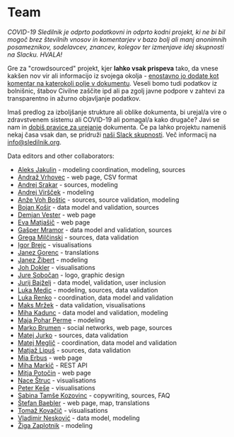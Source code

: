 # Team

*COVID-19 Sledilnik je odprto podatkovni in odprto kodni projekt, ki ne bi bil mogoč brez številnih vnosov in komentarjev v bazo bolj ali manj anonimnih posameznikov, sodelavcev, znancev, kolegov ter izmenjave idej skupnosti na Slacku. HVALA!*

Gre za "crowdsourced" projekt, kjer **lahko vsak prispeva** tako, da vnese kakšen nov vir ali informacijo iz svojega okolja - [enostavno jo dodate kot komentar na katerokoli polje v dokumentu](https://docs.google.com/spreadsheets/d/1N1qLMoWyi3WFGhIpPFzKsFmVE0IwNP3elb_c18t2DwY/edit#gid=0). Veseli bomo tudi podatkov iz bolnišnic, štabov Civilne zaščite ipd ali pa zgolj javne podpore v zahtevi za transparentno in ažurno objavljanje podatkov.

Imaš predlog za izboljšanje strukture ali oblike dokumenta, bi urejal/a vire o zdravstvenem sistemu ali COVID-19 ali pomagal/a kako drugače? Javi se nam in [dobiš pravice za urejanje](mailto:info@sledilnik.org) dokumenta.
Če pa lahko projektu nameniš nekaj časa vsak dan, se pridruži [naši Slack skupnosti](https://sledilnik.slack.com). Več informacij na info@sledilnik.org.

Data editors and other collaborators:

-   [Aleks Jakulin](https://twitter.com/aleksj) - modeling coordination, modeling, sources
-   [Andraž Vrhovec](https://github.com/overlordtm) - web page, CSV format
-   [Andrej Srakar](http://www.ier.si/) - sources, modeling
-   [Andrej Viršček](https://udomacenastatistika.wordpress.com/author/vandrej/) - modeling
-   [Anže Voh Boštic](https://podcrto.si/author/anze/) - sources, source validation, modeling
-   [Bojan Košir](https://twitter.com/BojanKosir) - data model and validation, sources
-   [Demjan Vester](https://github.com/VesterDe) - web page
-   [Eva Matjašič](https://github.com/Blonduos/) - web page
-   [Gašper Mramor](https://www.linkedin.com/in/gaspermramor) - data model and validation, sources
-   [Grega Milčinski](https://www.linkedin.com/in/gregamilcinski/) - sources, data validation
-   [Igor Brejc](https://twitter.com/breki74) - visualisations
-   [Janez Gorenc](https://si.linkedin.com/in/janez-gorenc-03415868) - translations
-   [Janez Žibert](https://pacs.zf.uni-lj.si/janez-zibert/) - modeling
-   [Joh Dokler](https://github.com/joahim) - visualisations
-   [Jure Sobočan](https://www.linkedin.com/in/juresobocan) - logo, graphic design
-   [Jurij Bajželj](https://www.linkedin.com/in/bajzelj) - data model, validation, user inclusion
-   [Luka Medic](https://www.facebook.com/luka.medic.79) - modeling, sources, data validation
-   [Luka Renko](https://twitter.com/lukarenko) - coordination, data model and validation
-   [Maks Mržek](https://www.linkedin.com/in/maks-mr%C5%BEek-98798066/) - data validation, visualisations
-   [Miha Kadunc](https://twitter.com/miha_kadunc) - data model and validation, modeling
-   [Maja Pohar Perme](http://ibmi.mf.uni-lj.si/sl/o-ibmi/osebje) - modeling
-   [Marko Brumen](https://twitter.com/multikultivator) - social networks, web page, sources
-   [Matej Jurko](https://www.linkedin.com/in/matejjurko/) - sources, data validation
-   [Matej Meglič](https://www.linkedin.com/in/matejmeglic/) - coordination, data model and validation
-   [Matjaž Lipuš](https://twitter.com/MatjazL) - sources, data validation
-   [Mia Erbus](https://github.com/miaerbus) - web page
-   [Miha Markič](https://twitter.com/MihaMarkic) - REST API
-   [Mitja Potočin](https://github.com/mitjapotocin) - web page
-   [Nace Štruc](https://www.nace.si/) - visualisations
-   [Peter Keše](https://twitter.com/pkese/) - visualisations
-   [Sabina Tamše Kozovinc](https://www.linkedin.com/in/sabina-tamse-copywriter/) - copywriting, sources, FAQ
-   [Štefan Baebler](https://www.linkedin.com/in/stefanbaebler/) - web page, map, translations
-   [Tomaž Kovačič](https://www.linkedin.com/in/tomazkovacic) - visualisations
-   [Vladimir Nesković](https://www.linkedin.com/in/k35m4/) - data model, modeling
-   [Žiga Zaplotnik](https://twitter.com/ZaplotnikZiga) - modeling
